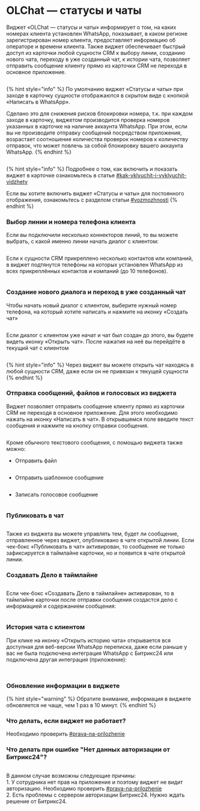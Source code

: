 # OLChat — статусы и чаты

Виджет «OLChat — статусы и чаты» информирует о том, на каких номерах клиента установлен WhatsApp, показывает, в каком регионе зарегистрирован номер клиента, предоставляет информацию об операторе и времени клиента. Также виджет обеспечивает быстрый доступ из карточки любой сущности CRM к выбору линии, созданию нового чата, переходу в уже созданный чат, к истории чата, позволяет отправить сообщение клиенту прямо из карточки CRM не переходя в основное приложение.

<figure><img src="../../.gitbook/assets/image (1156).png" alt=""><figcaption></figcaption></figure>

{% hint style="info" %}
По умолчанию виджет «Статусы и чаты» при заходе в карточку сущности отображаются в скрытом виде с кнопкой «Написать в WhatsApp».

Сделано это для снижения рисков блокировки номера, т.к. при каждом заходе в карточку, виджетом производится проверка номеров указанных в карточке на наличие аккаунта WhatsApp. При этом, если вы не производите отправку сообщений посредством приложения, возрастает соотношение количества проверок номеров к количеству отправок, что может повлечь за собой блокировку вашего аккаунта WhatsApp.
{% endhint %}

<figure><img src="../../.gitbook/assets/image (1122).png" alt=""><figcaption></figcaption></figure>

{% hint style="info" %}
Подробнее о том, как включить и показать виджет в карточке ознакомьтесь в статье [#kak-vklyuchit-i-vyklyuchit-vidzhety](./#kak-vklyuchit-i-vyklyuchit-vidzhety "mention")

Если вы хотите включить виджет «Статусы и чаты» для постоянного отображения, ознакомьтесь с разделом статьи [#vozmozhnosti](../../ustanovka-i-nastroika/interfeisy-prilozheniya/opisanie-nastroek-prilozheniya.md#vozmozhnosti "mention")
{% endhint %}

### Выбор линии и номера телефона клиента

Если вы подключили несколько коннекторов линий, то вы можете выбрать, с какой именно линии начать диалог с клиентом:

<figure><img src="../../.gitbook/assets/image (1157).png" alt=""><figcaption></figcaption></figure>

Если к сущности CRM прикреплено несколько контактов или компаний, в виджет подтянутся телефоны на которых установлен WhatsApp из всех прикреплённых контактов и компаний (до 10 телефонов).

<figure><img src="../../.gitbook/assets/image (1147).png" alt=""><figcaption></figcaption></figure>

### Создание нового диалога и переход в уже созданный чат

Чтобы начать новый диалог с клиентом, выберите нужный номер телефона, на который хотите написать и нажмите на иконку «Создать чат»

<figure><img src="../../.gitbook/assets/image (1148).png" alt=""><figcaption></figcaption></figure>

Если диалог с клиентом уже начат и чат был создан до этого, вы будете видеть иконку «Открыть чат». После нажатия на неё вы перейдёте в текущий чат с клиентом

<figure><img src="../../.gitbook/assets/image (1149).png" alt=""><figcaption></figcaption></figure>

{% hint style="info" %}
Через виджет вы можете открыть чат находясь в любой сущности CRM, даже если он не привязан к текущей сущности
{% endhint %}

### Отправка сообщений, файлов и голосовых из виджета

Виджет позволяет отправить сообщение клиенту прямо из карточки CRM не переходя в основное приложение. Для этого необходимо нажать на иконку «Написать в чат». В открывшемся поле введите текст сообщения и нажмите на кнопку отправки сообщения.

<figure><img src="../../.gitbook/assets/image (1150).png" alt=""><figcaption></figcaption></figure>

Кроме обычного текстового сообщения, с помощью виджета также можно:

* Отправить файл

<figure><img src="../../.gitbook/assets/image (1151).png" alt=""><figcaption></figcaption></figure>

* Отправить шаблонное сообщение

<figure><img src="../../.gitbook/assets/image (1152).png" alt=""><figcaption></figcaption></figure>

* Записать голосовое сообщение

<figure><img src="../../.gitbook/assets/image (1158).png" alt=""><figcaption></figcaption></figure>

### Публиковать в чат

<figure><img src="../../.gitbook/assets/image (5).png" alt=""><figcaption></figcaption></figure>



Также из виджета вы можете управлять тем, будет ли сообщение, отправленное через виджет, опубликовано в чате открытой линии. Если чек-бокс «Публиковать в чат» активирован, то сообщение не только зафиксируется в таймлайне карточки, но и появится в чате открытой линии.

### Создавать Дело в таймлайне

<figure><img src="../../.gitbook/assets/image (2) (1) (1).png" alt=""><figcaption></figcaption></figure>

Если чек-бокс «Создавать Дело в таймлайне» активирован, то в таймлайне карточки после отправки сообщения создастся дело с информацией и содержанием сообщения:

<figure><img src="../../.gitbook/assets/image (1) (1) (1) (1).png" alt=""><figcaption></figcaption></figure>

### История чата с клиентом

При клике на иконку «Открыть историю чата» открывается вся доступная для веб-версии WhatsApp переписка, даже если раньше у вас не была подключена интеграция WhatsApp с Битрикс24 или подключена другая интеграция (приложение):

<figure><img src="../../.gitbook/assets/image (1154).png" alt=""><figcaption></figcaption></figure>

<figure><img src="../../.gitbook/assets/image (1144).png" alt=""><figcaption></figcaption></figure>

### Обновление информации в виджете

{% hint style="warning" %}
Обратите внимание, информация в виджете обновляется не чаще, чем 1 раз в 10 минут.
{% endhint %}

### Что делать, если виджет не работает?

Необходимо проверить [#prava-na-prilozhenie](../../ustanovka-i-nastroika/nastroika-prav-dlya-raboty-s-prilozheniem-olchat.md#prava-na-prilozhenie "mention")

### Что делать при ошибке "Нет данных авторизации от Битрикс24"?&#x20;

<figure><img src="../../.gitbook/assets/image (1104).png" alt=""><figcaption></figcaption></figure>

В данном случае возможны следующие причины:\
1\. У сотрудника нет прав на приложение и поэтому виджет не видит авторизацию. Необходимо проверить [#prava-na-prilozhenie](../../ustanovka-i-nastroika/nastroika-prav-dlya-raboty-s-prilozheniem-olchat.md#prava-na-prilozhenie "mention")\
2\. Есть проблемы с сервером авторизации Битрикс24. Нужно ждать решение от Битрикс24.&#x20;
